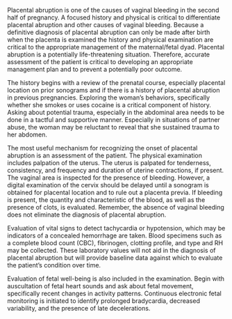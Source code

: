 Placental abruption is one of the causes of vaginal bleeding in the second half of pregnancy. A focused history and physical is critical to differentiate placental abruption and other causes of vaginal bleeding. Because a definitive diagnosis of placental abruption can only be made after birth when the placenta is examined the history and physical examination are critical to the appropriate management of the maternal/fetal dyad. Placental abruption is a potentially life-threatening situation. Therefore, accurate assessment of the patient is critical to developing an appropriate management plan and to prevent a potentially poor outcome.

The history begins with a review of the prenatal course, especially placental location on prior sonograms and if there is a history of placental abruption in previous pregnancies. Exploring the woman’s behaviors, specifically whether she smokes or uses cocaine is a critical component of history. Asking about potential trauma, especially in the abdominal area needs to be done in a tactful and supportive manner. Especially in situations of partner abuse, the woman may be reluctant to reveal that she sustained trauma to her abdomen.

The most useful mechanism for recognizing the onset of placental abruption is an assessment of the patient. The physical examination includes palpation of the uterus. The uterus is palpated for tenderness, consistency, and frequency and duration of uterine contractions, if present. The vaginal area is inspected for the presence of bleeding. However, a digital examination of the cervix should be delayed until a sonogram is obtained for placental location and to rule out a placenta previa. If bleeding is present, the quantity and characteristic of the blood, as well as the presence of clots, is evaluated. Remember, the absence of vaginal bleeding does not eliminate the diagnosis of placental abruption.

Evaluation of vital signs to detect tachycardia or hypotension, which may be indicators of a concealed hemorrhage are taken. Blood specimens such as a complete blood count (CBC), fibrinogen, clotting profile, and type and RH may be collected. These laboratory values will not aid in the diagnosis of placental abruption but will provide baseline data against which to evaluate the patient’s condition over time.

Evaluation of fetal well-being is also included in the examination. Begin with auscultation of fetal heart sounds and ask about fetal movement, specifically recent changes in activity patterns. Continuous electronic fetal monitoring is initiated to identify prolonged bradycardia, decreased variability, and the presence of late decelerations.